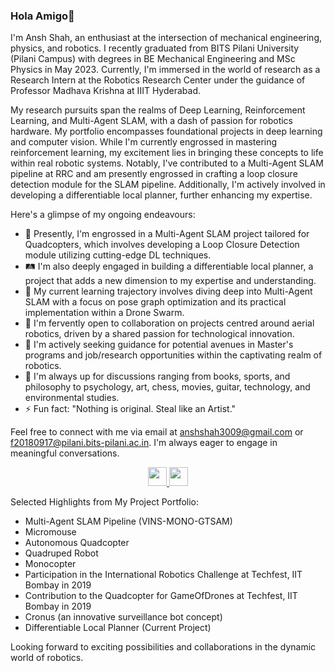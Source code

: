### Hola Amigo👋

I'm Ansh Shah, an enthusiast at the intersection of mechanical engineering, physics, and robotics. I recently graduated from BITS Pilani University (Pilani Campus) with degrees in BE Mechanical Engineering and MSc Physics in May 2023. Currently, I'm immersed in the world of research as a Research Intern at the Robotics Research Center under the guidance of Professor Madhava Krishna at IIIT Hyderabad.

My research pursuits span the realms of Deep Learning, Reinforcement Learning, and Multi-Agent SLAM, with a dash of passion for robotics hardware. My portfolio encompasses foundational projects in deep learning and computer vision. While I'm currently engrossed in mastering reinforcement learning, my excitement lies in bringing these concepts to life within real robotic systems. Notably, I've contributed to a Multi-Agent SLAM pipeline at RRC and am presently engrossed in crafting a loop closure detection module for the SLAM pipeline. Additionally, I'm actively involved in developing a differentiable local planner, further enhancing my expertise.

Here's a glimpse of my ongoing endeavours:
- 🔭 Presently, I'm engrossed in a Multi-Agent SLAM project tailored for Quadcopters, which involves developing a Loop Closure Detection module utilizing cutting-edge DL techniques.
- 🛤️ I'm also deeply engaged in building a differentiable local planner, a project that adds a new dimension to my expertise and understanding.
- 🌱 My current learning trajectory involves diving deep into Multi-Agent SLAM with a focus on pose graph optimization and its practical implementation within a Drone Swarm.
- 👯 I'm fervently open to collaboration on projects centred around aerial robotics, driven by a shared passion for technological innovation.
- 🤔 I'm actively seeking guidance for potential avenues in Master's programs and job/research opportunities within the captivating realm of robotics.
- 💬 I'm always up for discussions ranging from books, sports, and philosophy to psychology, art, chess, movies, guitar, technology, and environmental studies.
- ⚡ Fun fact: "Nothing is original. Steal like an Artist."

Feel free to connect with me via email at anshshah3009@gmail.com or f20180917@pilani.bits-pilani.ac.in. I'm always eager to engage in meaningful conversations.
<div align="center">
  <a href="https://twitter.com/baymax3009">
    <img src="https://github.com/dheereshagrwal/colored-icons/blob/master/icons/twitter/twitter.svg" height="30">
  </a>
  <a href="https://www.linkedin.com/in/anshshah3009">
    <img src="https://github.com/dheereshagrwal/colored-icons/blob/master/icons/linkedin/linkedin.svg" height="30">
  </a>
</div>


Selected Highlights from My Project Portfolio:
- Multi-Agent SLAM Pipeline (VINS-MONO-GTSAM)
- Micromouse
- Autonomous Quadcopter
- Quadruped Robot
- Monocopter
- Participation in the International Robotics Challenge at Techfest, IIT Bombay in 2019
- Contribution to the Quadcopter for GameOfDrones at Techfest, IIT Bombay in 2019
- Cronus (an innovative surveillance bot concept)
- Differentiable Local Planner (Current Project)

Looking forward to exciting possibilities and collaborations in the dynamic world of robotics.
